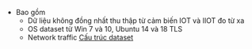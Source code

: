 - Bao gồm 
	- Dữ liệu không đồng nhất thu thập từ cảm biến IOT và IIOT đo từ xa
	- OS dataset từ Win 7 và 10, Ubuntu 14 và 18 TLS
	- Network traffic
[Cấu trúc dataset](/dataset_note/Cấu%20trúc%20dataset.md)